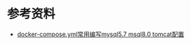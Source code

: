 

# 参考资料
- [docker-compose.yml常用编写mysql5.7 msql8.0 tomcat配置](https://blog.csdn.net/qq_40770950/article/details/98994316)